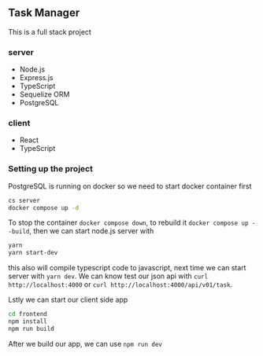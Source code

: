 ## Task Manager

This is a full stack project

### server

- Node.js
- Express.js
- TypeScript
- Sequelize ORM
- PostgreSQL

### client

- React
- TypeScript

### Setting up the project

PostgreSQL is running on docker so we need to start docker container first

```bash
cs server
docker compose up -d
```

To stop the container `docker compose down`, to rebuild it `docker compose up --build`, then we can start node.js server with

```bash
yarn
yarn start-dev
```

this also will compile typescript code to javascript, next time we can start server with `yarn dev`. We can know test our json api with `curl http://localhost:4000` or `curl http://localhost:4000/api/v01/task`.

Lstly we can start our client side app

```bash
cd frontend
npm install
npm run build
```

After we build our app, we can use `npm run dev`
